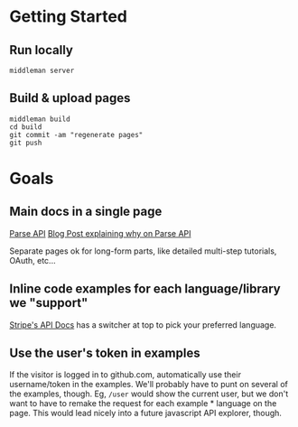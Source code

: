 
# Getting Started

## Run locally

    middleman server

## Build & upload pages

    middleman build
    cd build
    git commit -am "regenerate pages"
    git push


# Goals

## Main docs in a single page

[Parse API](https://www.parse.com/docs/rest)
[Blog Post explaining why on Parse API](http://blog.parse.com/2012/01/11/designing-great-api-docs/)

Separate pages ok for long-form parts, like detailed multi-step tutorials, OAuth, etc...

## Inline code examples for each language/library we "support"

[Stripe's API Docs](https://stripe.com/docs/api) has a switcher at top to pick your preferred language.

## Use the user's token in examples

If the visitor is logged in to github.com, automatically use their username/token in the examples. We'll probably have
to punt on several of the examples, though. Eg, `/user` would show the current user, but we don't want to have to remake
the request for each example * language on the page. This would lead nicely into a future javascript API explorer, though.




